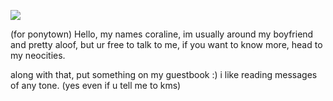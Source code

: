  ![](https://static.wikia.nocookie.net/ultrakill/images/e/ed/V1-chan-paint-pose4.png/revision/latest/scale-to-width-down/250?cb=20230326115126) 

(for ponytown) Hello, my names coraline, im usually around my boyfriend and pretty aloof,
but ur free to talk to me, if you want to know more, head to my neocities.

along with that, put something on  my guestbook :) 
i like reading messages of any tone. (yes even if u tell me to kms)
